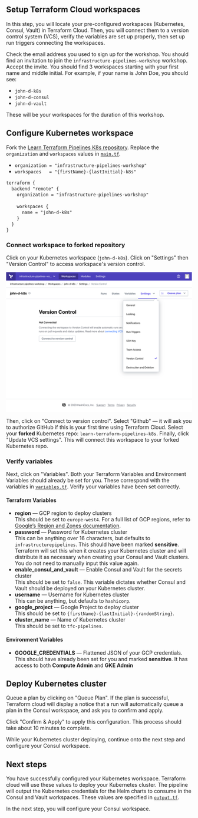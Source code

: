 ## Setup Terraform Cloud workspaces

In this step, you will locate your pre-configured workspaces (Kubernetes, Consul, Vault) in Terraform Cloud. Then, you will connect them to a version control system (VCS), verify the variables are set up properly, then set up run triggers connecting the workspaces.

Check the email address you used to sign up for the workshop. You should find an invitation to join the `infrastructure-pipelines-workshop` workshop. Accept the invite. You should find 3 workspaces starting with your first name and middle initial.  For example, if your name is John Doe, you should see:

- `john-d-k8s`
- `john-d-consul`
- `john-d-vault`

These will be your workspaces for the duration of this workshop.

## Configure Kubernetes workspace

Fork the [Learn Terraform Pipelines K8s repository](https://github.com/hashicorp/learn-terraform-pipelines-k8s). Replace the `organization` and `workspaces` values in [`main.tf`](https://github.com/hashicorp/learn-terraform-pipelines-k8s/blob/master/main.tf). 
- `organization = "infrastructure-pipelines-workshop"`
- `workspaces   = "{firstName}-{lastInitial}-k8s"`

```hcl
terraform {
  backend "remote" {
    organization = "infrastructure-pipelines-workshop"

    workspaces {
      name = "john-d-k8s"
    }
  }
}
```
### Connect workspace to forked repository

Click on your Kubernetes workspace (`john-d-k8s`). Click on "Settings" then "Version Control" to access workspace's version control.

![Click on "Settings" then "Version Control" to access workspace version control](./assets/configure-vcs.png)

Then, click on "Connect to version control". Select "Github" — it will ask you to authorize GitHub if this is your first time using Terraform Cloud. Select your **forked** Kubernetes repo: `learn-terraform-pipelines-k8s`. Finally, click "Update VCS settings". This will connect this workspace to your forked Kubernetes repo.

### Verify variables

Next, click on "Variables". Both your Terraform Variables and Environment Variables should already be set for you. These correspond with the variables in [`variables.tf`](https://github.com/hashicorp/learn-terraform-pipelines-k8s/blob/master/variables.tf). Verify your variables have been set correctly.

#### Terraform Variables
- **region** — GCP region to deploy clusters<br/>
  This should be set to `europe-west4`. For a full list of GCP regions, refer to [Google’s Region and Zones documentation](https://cloud.google.com/compute/docs/regions-zones).
- **password** — Password for Kubernetes cluster<br/>
  This can be anything over 16 characters, but defaults to `infrastructurepipelines`. This should have been marked **sensitive**. Terraform will set this when it creates your Kubernetes cluster and will distribute it as necessary when creating your Consul and Vault clusters. You do not need to manually input this value again.
- **enable_consul_and_vault** — Enable Consul and Vault for the secrets cluster<br/>
  This should be set to `false`. This variable dictates whether Consul and Vault should be deployed on your Kubernetes cluster.
- **username** — Username for Kubernetes cluster<br/>
  This can be anything, but defaults to `hashicorp`.
- **google_project** — Google Project to deploy cluster<br/>
  This should be set to `{firstName}-{lastInitial}-{randomString}`.
- **cluster_name** — Name of Kubernetes cluster<br/>
  This should be set to `tfc-pipelines`.

#### Environment Variables
- **GOOGLE_CREDENTIALS** — Flattened JSON of your GCP credentials.<br/>
  This should have already been set for you and marked **sensitive**. It has access to both **Compute Admin** and **GKE Admin**

## Deploy Kubernetes cluster

Queue a plan by clicking on "Queue Plan". If the plan is successful, Terraform cloud will display a notice that a run will automatically queue a plan in the Consul workspace, and ask you to confirm and apply.

Click "Confirm & Apply" to apply this configuration. This process should take about 10 minutes to complete. 

While your Kubernetes cluster deploying, continue onto the next step and configure your Consul workspace.

## Next steps

You have successfully configured your Kubernetes workspace. Terraform cloud will use these values to deploy your Kubernetes cluster. The pipeline will output the Kubernetes credentials for the Helm charts to consume in the Consul and Vault workspaces. These values are specified in [`output.tf`](https://github.com/hashicorp/learn-terraform-pipelines-k8s/blob/master/outputs.tf).

In the next step, you will configure your Consul workspace.

